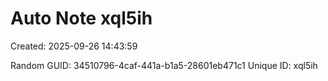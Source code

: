 ﻿# Auto Note xql5ih
Created: 2025-09-26 14:43:59

Random GUID: 34510796-4caf-441a-b1a5-28601eb471c1
Unique ID: xql5ih
